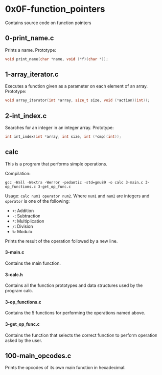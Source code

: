 # 0x0F-function_pointers
Contains source code on function pointers

## 0-print_name.c
Prints a name.
Prototype:
```C
void print_name(char *name, void (*f)(char *));
```

## 1-array_iterator.c
Executes a function given as a parameter on each element of an array.
Prototype:
```C
void array_iterator(int *array, size_t size, void (*action)(int));
```

## 2-int_index.c
Searches for an integer in an integer array.
Prototype:
```C
int int_index(int *array, int size, int (*cmp)(int));
```

## calc
This is a program that performs simple operations.

Compilation:
```
gcc -Wall -Wextra -Werror -pedantic -std=gnu89 -o calc 3-main.c 3-op_functions.c 3-get_op_func.c
```
Usage: ```calc num1 operator num2```.
Where `num1` and `num2` are integers and `operator` is one of the following:

* `+`: Addition
* `-`: Subtraction
* `*`: Multiplication
* `/`: Division
* `%`: Modulo

Prints the result of the operation followed by a new line.

#### 3-main.c
Contains the main function.

#### 3-calc.h
Contains all the function prototypes and data structures used by
the program calc.

#### 3-op_functions.c
Contains the 5 functions for performing the operations named above.

#### 3-get_op_func.c
Contains the function that selects the correct function to perform operation
asked by the user.

## 100-main_opcodes.c
Prints the opcodes of its own main function in hexadecimal.
